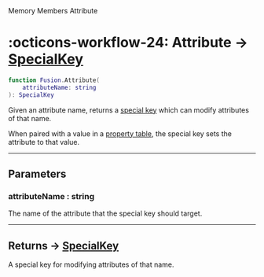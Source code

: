 <nav class="fusiondoc-api-breadcrumbs">
	<span>Memory</span>
	<span>Members</span>
	<span>Attribute</span>
</nav>

<h1 class="fusiondoc-api-header" markdown>
	<span class="fusiondoc-api-icon" markdown>:octicons-workflow-24:</span>
	<span class="fusiondoc-api-name">Attribute</span>
	<span class="fusiondoc-api-type">
		-> <a href="../../types/specialkey">SpecialKey</a>
	</span>
</h1>

```Lua
function Fusion.Attribute(
	attributeName: string
): SpecialKey
```

Given an attribute name, returns a [special key](../../types/specialkey) which 
can modify attributes of that name.

When paired with a value in a [property table](../../types/propertytable), the
special key sets the attribute to that value.

-----

## Parameters

<h3 markdown>
	attributeName
	<span class="fusiondoc-api-type">
		: string
	</span>
</h3>

The name of the attribute that the special key should target.

-----

<h2 markdown>
	Returns
	<span class="fusiondoc-api-type">
		-> <a href="../../types/specialkey">SpecialKey</a>
	</span>
</h2>

A special key for modifying attributes of that name.
